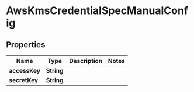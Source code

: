 # AwsKmsCredentialSpecManualConfig

## Properties
Name | Type | Description | Notes
------------ | ------------- | ------------- | -------------
**accessKey** | **String** |  | 
**secretKey** | **String** |  | 
